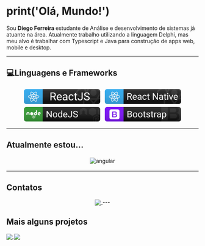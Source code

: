 # print('Olá, Mundo!')

Sou <strong> Diego Ferreira </strong> estudante de Análise e desenvolvimento de sistemas já atuante na área.
Atualmente trabalho utilizando a linguagem Delphi, mas meu alvo é trabalhar com Typescript e Java para construção de apps web, mobile e desktop.

---

## 💻Linguagens e Frameworks

<p align="center">

 <img src="https://github.com/di-ferreira/di-ferreira/blob/master/assets/frameworks/ReactJS.svg" width="200" alt="ReactJS" style="vertical-align:top; margin:4px">
 
 <img src="https://github.com/di-ferreira/di-ferreira/blob/master/assets/frameworks/React_native.svg" width="200" alt="React Native" style="vertical-align:top; margin:4px"> 
 
 <img src="https://github.com/di-ferreira/di-ferreira/blob/master/assets/frameworks/NodeJS.svg" width="200" alt="Node JS" style="vertical-align:top; margin:4px">

 <img src="https://github.com/di-ferreira/di-ferreira/blob/master/assets/frameworks/Bootstrap.svg" width="200" alt="Node JS" style="vertical-align:top; margin:4px">

---

</p>

## Atualmente estou...

<p align="center">

 <img src="https://github.com/Quadrified/Quadrified/blob/master/assets/svg/dev/frameworks/angular.svg" alt="angular" style="vertical-align:top; margin:4px">

---

</p>

## Contatos

<p align="center">

 <a href="https://github.com/anuraghazra/github-readme-stats">
  <img align="center" src="https://github-readme-stats.vercel.app/api/pin/?username=anuraghazra&repo=github-readme-stats" />
</a>
---
</p>

## Mais alguns projetos

<a href="https://github.com/anuraghazra/github-readme-stats">
  <img align="center" src="https://github-readme-stats.vercel.app/api/pin/?username=anuraghazra&repo=github-readme-stats" />
</a>
<a href="https://github.com/anuraghazra/convoychat">
  <img align="center" src="https://github-readme-stats.vercel.app/api/pin/?username=anuraghazra&repo=convoychat" />
</a>
